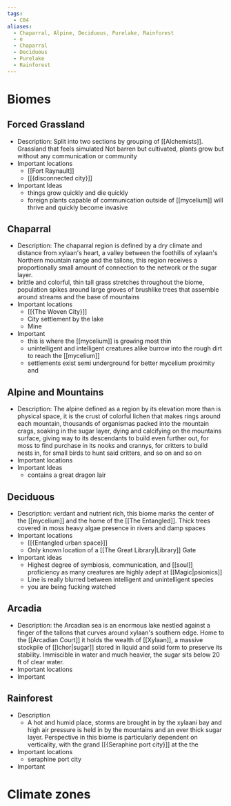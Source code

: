 ```yaml
---
tags:
  - C04
aliases:
  - Chaparral, Alpine, Deciduous, Purelake, Rainforest
  - e
  - Chaparral
  - Deciduous
  - Purelake
  - Rainforest
---
```


 # Biomes
  ## Forced Grassland
  - Description: Split into two sections by grouping of [[Alchemists]]. Grassland that feels simulated Not barren but cultivated, plants grow but without any communication or community
  - Important locations
	  - [[Fort Raynault]]
	  - [[{disconnected city}]]
  - Important Ideas
	  - things grow quickly and die quickly
	  - foreign plants capable of communication outside of [[mycelium]] will thrive and quickly become invasive
  ## Chaparral
  - Description: The chaparral region is defined by a dry climate and distance from xylaan's heart, a valley between the foothills of xylaan's Northern mountain range and the tallons, this region receives a proportionally small amount of connection to the network or the sugar layer.
  - brittle and colorful, thin tall grass stretches throughout the biome, population spikes around large groves of brushlike trees that assemble around streams and the base of mountains
  - Important locations
	  - [[{The Woven City}]]
	  - City settlement by the lake
	  - Mine 
  - Important 
	  - this is where the [[mycelium]] is growing most thin
	  - unintelligent and intelligent creatures alike burrow into the rough dirt to reach the [[mycelium]]
	  - settlements exist semi underground for better mycelium proximity and 

  ## Alpine and Mountains
  - Description: The alpine defined as a region by its elevation more than is physical space, it is the crust of colorful lichen that makes rings around each mountain, thousands of organismas packed into the mountain crags, soaking in the sugar layer, dying and calcifying on the mountains surface, giving way to its descendants to build even further out, for moss to find purchase in its nooks and crannys, for critters to build nests in, for small birds to hunt said critters, and so on and so on
  - Important locations
  - Important Ideas
	  - contains a great dragon lair

  ## Deciduous 
  - Description: verdant and nutrient rich, this biome marks the center of the [[mycelium]] and the home of the [[The Entangled]]. Thick trees covered in moss heavy algae presence in rivers and damp spaces
  - Important locations
	  - [[{Entangled urban space}]]
	  - Only known location of a [[The Great Library|Library]] Gate
  - Important ideas
	  - Highest degree of symbiosis, communication, and [[soul]] proficiency as many creatures are highly adept at [[Magic|psionics]] 
	  - Line is really blurred between intelligent and unintelligent species
	  - you are being fucking watched 

  ## Arcadia
  - Description: the Arcadian sea is an enormous lake nestled against a finger of the tallons that curves around xylaan's southern edge. Home to the [[Arcadian Court]] it holds the wealth of [[Xylaan]], a massive stockpile of [[Ichor|sugar]] stored in liquid and solid form to preserve its stability. Immiscible in water and much heavier, the sugar sits below 20 ft of clear water.
  - Important locations
  - Important 
  
  ## Rainforest
  - Description
	  - A hot and humid place, storms are brought in by the xylaani bay and high air pressure is held in by the mountains and an ever thick sugar layer. Perspective in this biome is particularly dependent on verticality, with the grand [[{Seraphine port city}]] at the the 
  - Important locations
	  - seraphine port city
  - Important 
 
  
 # Climate zones


 
 
 
